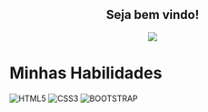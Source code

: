 <h2 align="center">
  Seja bem vindo!
</h2>

<p align="center">
  <a href="https://github.com/DenverCoder1/readme-typing-svg">
	  <img src="https://readme-typing-svg.herokuapp.com?lines=Me+chamo+Jair+Sousa;Sou+estudante+De+Desenvolvimento+Web+FullStack!&center=true&width=780&height=45">
  </a>
</p>

<h1>
	Minhas Habilidades
</h1>


   ![HTML5](<img src="https://img.shields.io/badge/HTML5-E34F26?style=for-the-badge&logo=html5&logoColor=white"/>) 
   ![CSS3]("https://img.shields.io/badge/CSS3-1572B6?style=for-the-badge&logo=css3&logoColor=white")
   ![BOOTSTRAP]("https://img.shields.io/badge/Bootstrap-563D7C?style=for-the-badge&logo=bootstrap&logoColor=white")
